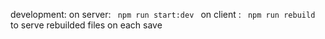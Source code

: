 development:
on server:   <code> npm run start:dev </code>
on client :  <code> npm run rebuild </code> to serve rebuilded files on each save  
